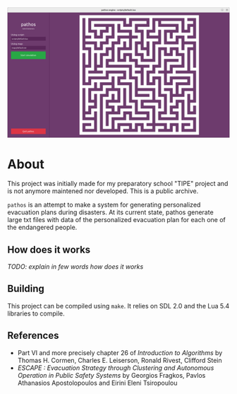 <div align = "center">
  <img src="https://github.com/gabyfle/pathos/blob/sdl/pathos.png" width="640"/>
</div>

# About

This project was initially made for my preparatory school "TIPE" project and is not anymore maintened nor developed. This is a public archive.

`pathos` is an attempt to make a system for generating personalized evacuation plans during disasters. At its current state, pathos generate large txt files with data of the personalized evacuation plan for each one of the endangered people.

## How does it works

*TODO: explain in few words how does it works*

## Building

This project can be compiled using `make`. It relies on SDL 2.0 and the Lua 5.4 libraries to compile.

## References

* Part VI and more precisely chapter 26 of *Introduction to Algorithms* by Thomas H. Cormen, Charles E. Leiserson, Ronald Rivest, Clifford Stein
* *ESCAPE : Evacuation Strategy through Clustering and Autonomous Operation in Public Safety Systems* by Georgios Fragkos, Pavlos Athanasios Apostolopoulos and Eirini Eleni Tsiropoulou
